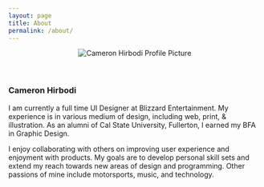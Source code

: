 ```yaml
---
layout: page
title: About
permalink: /about/
---
```


<header>
    <img src="{{ site.baseurl }}/images/about_cam.jpg" alt="Cameron Hirbodi Profile Picture"/>
</header>
<main>
    <h3>Cameron Hirbodi</h3>
    <p>
    I am currently a full time UI Designer at Blizzard Entertainment. My experience is in various medium of design, including web, print, & illustration. As an alumni of Cal State University, Fullerton, I earned my BFA in Graphic Design.
    </p>
    <p>
    I enjoy collaborating with others on improving user experience and enjoyment with products. My goals are to develop personal skill sets and extend my reach towards new areas of design and programming. Other passions of mine include motorsports, music, and technology.
    </p>
</main>